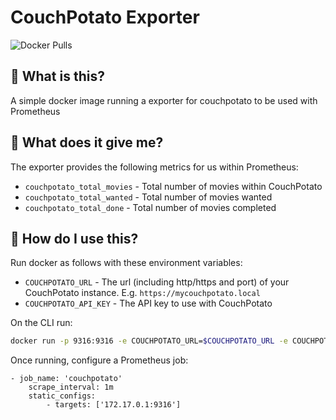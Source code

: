 CouchPotato Exporter
====================

![Docker Pulls](https://img.shields.io/docker/pulls/rj170590/couchpotato_exporter)

:thinking: What is this?
------------------------
A simple docker image running a exporter for couchpotato to be used with Prometheus

:raised_eyebrow: What does it give me?
--------------------------------------
The exporter provides the following metrics for us within Prometheus:
* `couchpotato_total_movies` - Total number of movies within CouchPotato
* `couchpotato_total_wanted` - Total number of movies wanted
* `couchpotato_total_done` - Total number of movies completed

:exploding_head: How do I use this?
-----------------------------------
Run docker as follows with these environment variables:

* `COUCHPOTATO_URL` - The url (including http/https and port) of your CouchPotato instance. E.g. `https://mycouchpotato.local`
* `COUCHPOTATO_API_KEY` - The API key to use with CouchPotato

On the CLI run:

```bash
docker run -p 9316:9316 -e COUCHPOTATO_URL=$COUCHPOTATO_URL -e COUCHPOTATO_API_KEY=$COUCHPOTATO_API_KEY rj170590/couchpotato_exporter
```

Once running, configure a Prometheus job:

```
- job_name: 'couchpotato'
    scrape_interval: 1m
    static_configs:
        - targets: ['172.17.0.1:9316']
```
